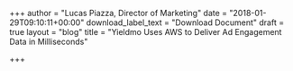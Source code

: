 +++
author = "Lucas Piazza, Director of Marketing"
date = "2018-01-29T09:10:11+00:00"
download_label_text = "Download Document"
draft = true
layout = "blog"
title = "Yieldmo Uses AWS to Deliver Ad Engagement Data in Milliseconds"

+++
